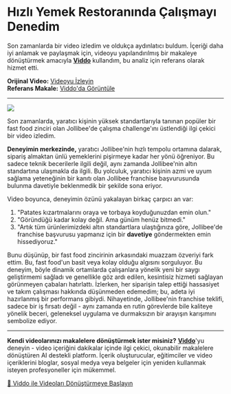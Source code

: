 # Hızlı Yemek Restoranında Çalışmayı Denedim

Son zamanlarda bir video izledim ve oldukça aydınlatıcı buldum. İçeriği daha iyi anlamak ve paylaşmak için, videoyu yapılandırılmış bir makaleye dönüştürmek amacıyla **[Viddo](https://viddo.pro/)** kullandım, bu analiz için referans olarak hizmet etti.

**Orijinal Video:** [Videoyu İzleyin](https://www.youtube.com/watch?v=LjSIZeM1cCo)  
**Referans Makale:** [Viddo'da Görüntüle](https://viddo.pro/zh/video-result/b3f768b6-123e-469e-8956-bc8d0082915e)

---

![](https://img.youtube.com/vi/LjSIZeM1cCo/0.jpg)

Son zamanlarda, yaratıcı kişinin yüksek standartlarıyla tanınan popüler bir fast food zinciri olan Jollibee'de çalışma challenge'ını üstlendiği ilgi çekici bir video izledim.

**Deneyimin merkezinde,** yaratıcı Jollibee'nin hızlı tempolu ortamına dalarak, sipariş almaktan ünlü yemeklerini pişirmeye kadar her yönü öğreniyor. Bu sadece teknik becerilerle ilgili değil, aynı zamanda Jollibee'nin altın standartına ulaşmakla da ilgili. Bu yolculuk, yaratıcı kişinin azmi ve uyum sağlama yeteneğinin bir kanıtı olan Jollibee franchise başvurusunda bulunma davetiyle beklenmedik bir şekilde sona eriyor.

Video boyunca, deneyimin özünü yakalayan birkaç çarpıcı an var:
1. "Patates kızartmalarını oraya ve torbaya koyduğunuzdan emin olun."
2. "Göründüğü kadar kolay değil. Ama günüm henüz bitmedi."
3. "Artık tüm ürünlerimizdeki altın standartlara ulaştığınıza göre, Jollibee'de franchise başvurusu yapmanız için bir **davetiye** göndermekten emin hissediyoruz."

Bunu düşünüp, bir fast food zincirinin arkasındaki muazzam özveriyi fark ettim. Bu, fast food'un basit veya kolay olduğu algısını sorguluyor. Bu deneyim, böyle dinamik ortamlarda çalışanlara yönelik yeni bir saygı geliştirmemi sağladı ve genellikle göz ardı edilen, kesintisiz hizmeti sağlayan görünmeyen çabaları hatırlattı. İzlerken, her siparişin talep ettiği hassasiyet ve takım çalışması hakkında düşünmeden edemedim; bu, adeta iyi hazırlanmış bir performans gibiydi. Nihayetinde, Jollibee'nin franchise teklifi, sadece bir iş fırsatı değil - aynı zamanda en rutin görevlerde bile kaliteye yönelik beceri, geleneksel uygulama ve durmaksızın bir arayışın karışımını sembolize ediyor.

---

**Kendi videolarınızı makalelere dönüştürmek ister misiniz?** **[Viddo](https://viddo.pro/)**'yu deneyin - video içeriğini dakikalar içinde ilgi çekici, okunabilir makalelere dönüştüren AI destekli platform. İçerik oluşturucular, eğitimciler ve video içeriklerini bloglar, sosyal medya veya belgeler için yeniden kullanmak isteyen profesyoneller için mükemmel.

[🚀 Viddo ile Videoları Dönüştürmeye Başlayın](https://viddo.pro/)